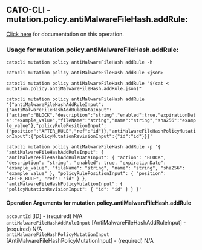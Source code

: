 
## CATO-CLI - mutation.policy.antiMalwareFileHash.addRule:
[Click here](https://api.catonetworks.com/documentation/#mutation-mutation.policy.antiMalwareFileHash.addRule) for documentation on this operation.

### Usage for mutation.policy.antiMalwareFileHash.addRule:

`catocli mutation policy antiMalwareFileHash addRule -h`

`catocli mutation policy antiMalwareFileHash addRule <json>`

`catocli mutation policy antiMalwareFileHash addRule "$(cat < mutation.policy.antiMalwareFileHash.addRule.json)"`

`catocli mutation policy antiMalwareFileHash addRule '{"antiMalwareFileHashAddRuleInput":{"antiMalwareFileHashAddRuleDataInput":{"action":"BLOCK","description":"string","enabled":true,"expirationDate":"example_value","fileName":"string","name":"string","sha256":"example_value"},"policyRulePositionInput":{"position":"AFTER_RULE","ref":"id"}},"antiMalwareFileHashPolicyMutationInput":{"policyMutationRevisionInput":{"id":"id"}}}'`

`catocli mutation policy antiMalwareFileHash addRule -p '{
    "antiMalwareFileHashAddRuleInput": {
        "antiMalwareFileHashAddRuleDataInput": {
            "action": "BLOCK",
            "description": "string",
            "enabled": true,
            "expirationDate": "example_value",
            "fileName": "string",
            "name": "string",
            "sha256": "example_value"
        },
        "policyRulePositionInput": {
            "position": "AFTER_RULE",
            "ref": "id"
        }
    },
    "antiMalwareFileHashPolicyMutationInput": {
        "policyMutationRevisionInput": {
            "id": "id"
        }
    }
}'`


#### Operation Arguments for mutation.policy.antiMalwareFileHash.addRule ####

`accountId` [ID] - (required) N/A    
`antiMalwareFileHashAddRuleInput` [AntiMalwareFileHashAddRuleInput] - (required) N/A    
`antiMalwareFileHashPolicyMutationInput` [AntiMalwareFileHashPolicyMutationInput] - (required) N/A    
